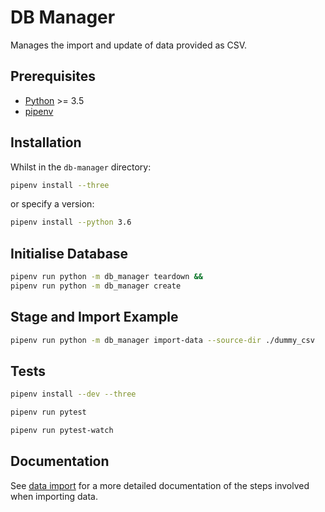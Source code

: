 # DB Manager

Manages the import and update of data provided as CSV.

## Prerequisites

- [Python](https://www.python.org/) >= 3.5
- [pipenv](https://github.com/pypa/pipenv)

## Installation

Whilst in the `db-manager` directory:

```bash
pipenv install --three
```

or specify a version:

```bash
pipenv install --python 3.6
```

## Initialise Database

```bash
pipenv run python -m db_manager teardown &&
pipenv run python -m db_manager create
```

## Stage and Import Example

```bash
pipenv run python -m db_manager import-data --source-dir ./dummy_csv
```

## Tests

```bash
pipenv install --dev --three
```

```bash
pipenv run pytest
```

```bash
pipenv run pytest-watch
```

## Documentation

See [data import](doc/data-import.md) for a more detailed documentation of the steps involved when importing data.
